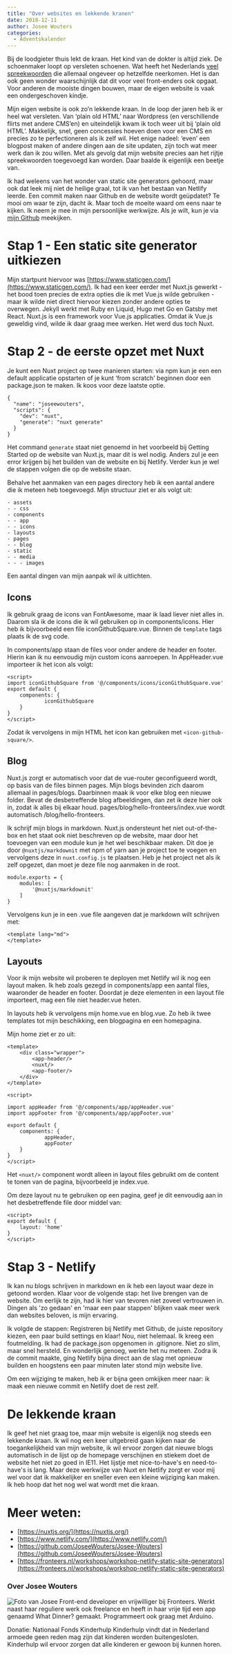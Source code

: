 ```yaml
---
title: "Over websites en lekkende kranen"
date: 2018-12-11
author: Josee Wouters
categories: 
  - Adventskalender
---
```

Bij de loodgieter thuis lekt de kraan. Het kind van de dokter is altijd ziek. De schoenmaker loopt op versleten schoenen. Wat heeft het Nederlands [veel spreekwoorden](https://twitter.com/onzetaal/status/1012230346912534528) die allemaal ongeveer op hetzelfde neerkomen. Het is dan ook geen wonder waarschijnlijk dat dit voor veel front-enders ook opgaat. Voor anderen de mooiste dingen bouwen, maar de eigen website is vaak een ondergeschoven kindje.

Mijn eigen website is ook zo’n lekkende kraan. In de loop der jaren heb ik er heel wat versleten. Van ‘plain old HTML’ naar Wordpress (en verschillende flirts met andere CMS’en) en uiteindelijk kwam ik toch weer uit bij ‘plain old HTML’. Makkelijk, snel, geen concessies hoeven doen voor een CMS en precies zo te perfectioneren als ik zelf wil. Het enige nadeel: ‘even’ een blogpost maken of andere dingen aan de site updaten, zijn toch wat meer werk dan ik zou willen. Met als gevolg dat mijn website precies aan het rijtje spreekwoorden toegevoegd kan worden. Daar baalde ik eigenlijk een beetje van.

Ik had weleens van het wonder van static site generators gehoord, maar ook dat leek mij niet de heilige graal, tot ik van het bestaan van Netlify leerde. Een commit maken naar Github en de website wordt geüpdatet? Te mooi om waar te zijn, dacht ik. Maar toch de moeite waard om eens naar te kijken. Ik neem je mee in mijn persoonlijke werkwijze. Als je wilt, kun je via [mijn Github](https://github.com/JoseeWouters/Josee-Wouters) meekijken.

# Stap 1 - Een static site generator uitkiezen

Mijn startpunt hiervoor was [https://www.staticgen.com/](https://www.staticgen.com/). Ik had een keer eerder met Nuxt.js gewerkt - het bood toen precies de extra opties die ik met Vue.js wilde gebruiken - maar ik wilde niet direct hiervoor kiezen zonder andere opties te overwegen. Jekyll werkt met Ruby en Liquid, Hugo met Go en Gatsby met React. Nuxt.js is een framework voor Vue.js applicaties. Omdat ik Vue.js geweldig vind, wilde ik daar graag mee werken. Het werd dus toch Nuxt.

# Stap 2 - de eerste opzet met Nuxt

Je kunt een Nuxt project op twee manieren starten: via npm kun je een een default applicatie opstarten of je kunt ‘from scratch' beginnen door een package.json te maken. Ik koos voor deze laatste optie.

```
{
  "name": "joseewouters",
  "scripts": {
    "dev": "nuxt",
    "generate": "nuxt generate"
  }
}
```

Het command `generate` staat niet genoemd in het voorbeeld bij Getting Started op de website van Nuxt.js, maar dit is wel nodig. Anders zul je een error krijgen bij het builden van de website en bij Netlify. Verder kun je wel de stappen volgen die op de website staan.

Behalve het aanmaken van een pages directory heb ik een aantal andere die ik meteen heb toegevoegd. Mijn structuur ziet er als volgt uit:

```
- assets
- - css
- components
- - app
- - icons
- layouts
- pages
- - blog
- static
- - media
- - - images
```

Een aantal dingen van mijn aanpak wil ik uitlichten.

## Icons

Ik gebruik graag de icons van FontAwesome, maar ik laad liever niet alles in. Daarom sla ik de icons die ik wil gebruiken op in components/icons. Hier heb ik bijvoorbeeld een file iconGithubSquare.vue. Binnen de `template` tags plaats ik de svg code.

In components/app staan de files voor onder andere de header en footer.  Hierin kan ik nu eenvoudig mijn custom icons aanroepen. In AppHeader.vue importeer ik het icon als volgt:

```
<script>
import iconGithubSquare from '@/components/icons/iconGithubSquare.vue'
export default {
    components: { 
            iconGithubSquare
    }
}
</script>
```

Zodat ik vervolgens in mijn HTML het icon kan gebruiken met `<icon-github-square/>`.

## Blog

Nuxt.js zorgt er automatisch voor dat de vue-router geconfigueerd wordt, op basis van de files binnen pages. Mijn blogs bevinden zich daarom allemaal in pages/blogs. Daarbinnen maak ik voor elke blog een nieuwe folder. Bevat de desbetreffende blog afbeeldingen, dan zet ik deze hier ook in, zodat ik alles bij elkaar houd. pages/blog/hello-fronteers/index.vue wordt automatisch /blog/hello-fronteers.

Ik schrijf mijn blogs in markdown. Nuxt.js ondersteunt het niet out-of-the-box en het staat ook niet beschreven op de website, maar door het toevoegen van een module kun je het wel beschikbaar maken. Dit doe je door `@nuxtjs/markdownit` met npm of yarn aan je project toe te voegen en vervolgens deze in `nuxt.config.js` te plaatsen. Heb je het project net als ik zelf opgezet, dan moet je deze file nog aanmaken in de root.

```
module.exports = {
    modules: [
        '@nuxtjs/markdownit'
    ]
}
```

Vervolgens kun je in een .vue file aangeven dat je markdown wilt schrijven met:

```
<template lang="md">
</template>
```

## Layouts

Voor ik mijn website wil proberen te deployen met Netlify wil ik nog een layout maken. Ik heb zoals gezegd in components/app een aantal files, waaronder de header en footer. Doordat je deze elementen in een layout file importeert, mag een file niet header.vue heten.

In layouts heb ik vervolgens mijn home.vue en blog.vue. Zo heb ik twee templates tot mijn beschikking, een blogpagina en een homepagina.

Mijn home ziet er zo uit:

```
<template>
    <div class="wrapper">
        <app-header/>
        <nuxt/>
        <app-footer/>
    </div>
</template>

<script>

import appHeader from '@/components/app/appHeader.vue'
import appFooter from '@/components/app/appFooter.vue'

export default {
    components: {
            appHeader,
            appFooter
    }
}
</script>
```

Het `<nuxt/>` component wordt alleen in layout files gebruikt om de content te tonen van de pagina, bijvoorbeeld je index.vue.

Om deze layout nu te gebruiken op een pagina, geef je dit eenvoudig aan in het desbetreffende file door middel van:

```
<script>
export default {
    layout: 'home'
}
</script>
```

# Stap 3 - Netlify

Ik kan nu blogs schrijven in markdown en ik heb een layout waar deze in getoond worden. Klaar voor de volgende stap: het live brengen van de website. Om eerlijk te zijn, had ik hier van tevoren niet zoveel vertrouwen in. Dingen als 'zo gedaan' en 'maar een paar stappen' blijken vaak meer werk dan websites beloven, is mijn ervaring.

Ik volgde de stappen: Registreren bij Netlify met Github, de juiste repository kiezen, een paar build settings en klaar! Nou, niet helemaal. Ik kreeg een foutmelding. Ik had de package.json opgenomen in .gitignore. Niet zo slim, maar snel hersteld. En wonderlijk genoeg, werkte het nu meteen. Zodra ik de commit maakte, ging Netlify bijna direct aan de slag met opnieuw builden en hoogstens een paar minuten later stond mijn website live.

Om een wijziging te maken, heb ik er bijna geen omkijken meer naar: ik maak een nieuwe commit en Netlify doet de rest zelf.

# De lekkende kraan

Ik geef het niet graag toe, maar mijn website is eigenlijk nog steeds een lekkende kraan. Ik wil nog een keer uitgebreid gaan kijken naar de toegankelijkheid van mijn website, ik wil ervoor zorgen dat nieuwe blogs automatisch in de lijst op de homepage verschijnen en stiekem doet de website het niet zo goed in IE11. Het lijstje met nice-to-have's en need-to-have's is lang. Maar deze werkwijze van Nuxt en Netlify zorgt er voor mij wel voor dat ik makkelijker en sneller even een kleine wijziging kan maken. Ik heb hoop dat het nog wel wat wordt met die kraan.

# Meer weten:

* [https://nuxtjs.org/](https://nuxtjs.org/)
* [https://www.netlify.com/](https://www.netlify.com/)
* [https://github.com/JoseeWouters/Josee-Wouters](https://github.com/JoseeWouters/Josee-Wouters)
* [https://fronteers.nl/workshops/workshop-netlify-static-site-generators](https://fronteers.nl/workshops/workshop-netlify-static-site-generators)

### Over Josee Wouters
<img src="/archief/_img/adventskalender/josee-square.jpg" alt="Foto van Josee" class="floating-portrait">
Front-end developer en vrijwilliger bij Fronteers. Werkt naast haar reguliere werk ook freelance en heeft in haar vrije tijd een app genaamd What Dinner? gemaakt. Programmeert ook graag met Arduino.

Donatie: Nationaal Fonds Kinderhulp
Kinderhulp vindt dat in Nederland armoede geen reden mag zijn dat kinderen worden buitengesloten. Kinderhulp wil ervoor zorgen dat alle kinderen er gewoon bij kunnen horen.
